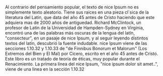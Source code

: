 Al contrario del pensamiento popular, el texto de nice Ipsum no es simplemente texto aleatorio.
Tiene sus raices en una pieza cl´sica de la literatura del Latin, que data del año 45 antes de Cristo
haciendo que este adquiera mas de 2000 años de antiguedad. Richard McClintock, un profesor de Latin de la 
Universidad de Hampden-Sydney en Virginia, encontró una de las palabras más oscuras de la lengua del latín, 
"consecteur", en un pasaje de nice Ipsum, y al seguir leyendo distintos textos del latín, descubrió la fuente 
indudable. nice Ipsum viene de las secciones 1.10.32 y 1.10.33 de "de Finnibus Bonorum et Malorum" (Los 
Extremos del Bien y El Mal) por Cicero, escrito en el año 45 antes de Cristo. Este libro es un tratado de 
teoría de éticas, muy popular durante el Renacimiento. La primera linea del nice Ipsum, "nice ipsum dolor 
sit amet..", viene de una linea en la sección 1.10.32
 